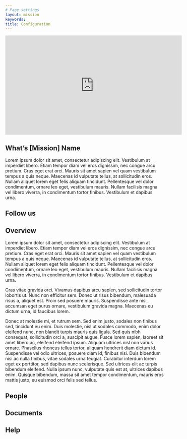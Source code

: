 ```yaml
---
# Page settings
layout: mission
keywords:
title: Configuration
---
```


<iframe width="560" height="315" src="https://www.youtube.com/embed/LUDNT6UM8dw"
  title="YouTube video player" frameborder="0"
  allow="accelerometer; autoplay; clipboard-write; encrypted-media; gyroscope; picture-in-picture"
  allowfullscreen></iframe>

## What’s [Mission] Name

Lorem ipsum dolor sit amet, consectetur adipiscing elit. Vestibulum at imperdiet libero. Etiam tempor diam vel eros dignissim, nec congue arcu pretium. Cras eget erat orci. Mauris sit amet sapien vel quam vestibulum tempus a quis neque. Maecenas id vulputate tellus, at sollicitudin eros. Nullam aliquet lorem eget felis aliquam tincidunt. Pellentesque vel dolor condimentum, ornare leo eget, vestibulum mauris. Nullam facilisis magna vel libero viverra, in condimentum tortor finibus. Vestibulum et dapibus urna.

## Follow us
## Overview

Lorem ipsum dolor sit amet, consectetur adipiscing elit. Vestibulum at imperdiet libero. Etiam tempor diam vel eros dignissim, nec congue arcu pretium. Cras eget erat orci. Mauris sit amet sapien vel quam vestibulum tempus a quis neque. Maecenas id vulputate tellus, at sollicitudin eros. Nullam aliquet lorem eget felis aliquam tincidunt. Pellentesque vel dolor condimentum, ornare leo eget, vestibulum mauris. Nullam facilisis magna vel libero viverra, in condimentum tortor finibus. Vestibulum et dapibus urna.

Cras vitae gravida orci. Vivamus dapibus arcu sapien, sed sollicitudin tortor lobortis ut. Nunc non efficitur sem. Donec ut risus bibendum, malesuada risus a, aliquet est. Proin sed posuere mauris. Suspendisse ante nisi, accumsan eget purus ornare, vestibulum gravida magna. Maecenas eu dictum urna, id faucibus lorem.

Donec at molestie mi, et rutrum sem. Sed enim justo, sodales non finibus sed, tincidunt eu enim. Duis molestie, nisl ut sodales commodo, enim dolor eleifend nunc, non blandit turpis mauris quis ligula. Sed quis nibh consequat, sollicitudin orci a, suscipit augue. Fusce lorem sapien, laoreet sit amet libero ac, eleifend eleifend ipsum. Aliquam ultrices nisl non varius ornare. Phasellus rhoncus tellus tortor, aliquam hendrerit diam dictum id. Suspendisse vel odio ultrices, posuere diam id, finibus nisi. Duis bibendum nisi ac nulla finibus, vitae sodales urna feugiat. Curabitur interdum lorem eget ex porttitor, sed dapibus nunc scelerisque. Sed ultrices elit ac turpis bibendum eleifend. Nulla ipsum nunc, vulputate quis est at, ultrices dapibus enim. Quisque bibendum, massa sit amet tempor condimentum, mauris eros mattis justo, eu euismod orci felis sed tellus.

## People

## Documents

## Help